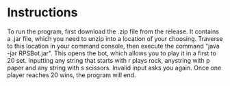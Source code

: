 # Instructions

To run the program, first download the .zip file from the release. It contains a .jar file, which you need to unzip into a location of your choosing. Traverse to this location in your command console, then execute the command "java -jar RPSBot.jar". This opens the bot, which allows you to play it in a first to 20 set. Inputting any string that starts with r plays rock, anystring with p paper and any string with s scissors. Invalid input asks you again. Once one player reaches 20 wins, the program will end.